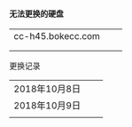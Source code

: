 

#### 无法更换的硬盘

|                   |      |      |
| ----------------- | ---- | ---- |
| cc-h45.bokecc.com |      |      |
|                   |      |      |
|                   |      |      |

更换记录



|               |      |      |
| ------------- | ---- | ---- |
| 2018年10月8日 |      |      |
| 2018年10月9日 |      |      |
|               |      |      |

